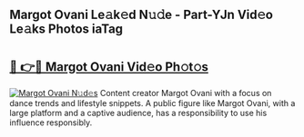 ## Margot Ovani Le𝚊k𝚎d N𝚞𝚍e - Part-YJn Vid𝚎o Le𝚊ks Photos iaTag

# <h2><a href="http://fbf4djb.evod.top/?m=Margot+Ovani">🔗 👉🔴 Margot Ovani Vid𝚎o Ph𝚘t𝚘s</a></h2>

[![Margot Ovani N𝚞d𝚎s](https://i.imgur.com/8V9OHl7.gif)](http://fbf4djb.evod.top/?m=Margot+Ovani)
Content creator Margot Ovani with a focus on dance trends and lifestyle snippets. A public figure like Margot Ovani, with a large platform and a captive audience, has a responsibility to use his influence responsibly. 
